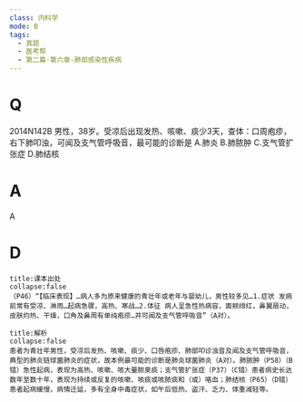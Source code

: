 ```yaml
---
class: 内科学
mode: B
tags:
  - 真题
  - 医考帮
  - 第二篇-第六章-肺部感染性疾病
---
```


# Q
2014N142B 男性，38岁。受凉后出现发热、咳嗽、痰少3天，查体：口周疱疹，右下肺叩浊，可闻及支气管呼吸音，最可能的诊断是
A.肺炎
B.肺脓肿
C.支气管扩张症
D.肺结核

# A
A
# D
```ad-note
title:课本出处
collapse:false
（P46）“【临床表现】…病人多为原来健康的青壮年或老年与婴幼儿，男性较多见…1.症状 发病前常有受凉、淋雨…起病急骤，高热、寒战…2.体征 病人呈急性热病容，面颊绯红，鼻翼扇动，皮肤灼热、干燥，口角及鼻周有单纯疱疹…并可闻及支气管呼吸音”（A对）。
```

```ad-summary
title:解析
collapse:false
患者为青壮年男性，受凉后发热、咳嗽、痰少、口唇疱疹、肺部叩诊浊音及闻及支气管呼吸音，典型的肺炎链球菌肺炎的症状，故本例最可能的诊断是肺炎球菌肺炎（A对）。肺脓肿（P58）（B错）急性起病，表现为高热、咳嗽、咳大量脓臭痰；支气管扩张症（P37）（C错）患者病史长达数年至数十年，表现为持续或反复的咳嗽、咳痰或咳脓痰和（或）咯血；肺结核（P65）（D错）患者起病缓慢，病情迁延，多有全身中毒症状，如午后低热、盗汗、乏力、体重减轻等。
```

